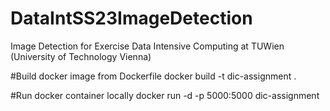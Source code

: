 # DataIntSS23ImageDetection
Image Detection for Exercise Data Intensive Computing at TUWien (University of Technology Vienna)


#Build docker image from Dockerfile
docker build -t dic-assignment .

#Run docker container locally
docker run -d -p 5000:5000 dic-assignment

